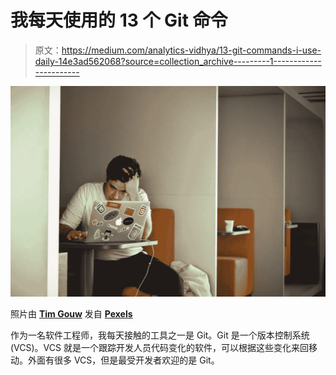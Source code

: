 # 我每天使用的 13 个 Git 命令

> 原文：<https://medium.com/analytics-vidhya/13-git-commands-i-use-daily-14e3ad562068?source=collection_archive---------1----------------------->

![](img/1c392e49b663058929fb377602008a7e.png)

照片由 [**Tim Gouw**](https://www.pexels.com/@punttim?utm_content=attributionCopyText&utm_medium=referral&utm_source=pexels) 发自 [**Pexels**](https://www.pexels.com/photo/man-in-white-shirt-using-macbook-pro-52608/?utm_content=attributionCopyText&utm_medium=referral&utm_source=pexels)

作为一名软件工程师，我每天接触的工具之一是 Git。Git 是一个版本控制系统(VCS)。VCS 就是一个跟踪开发人员代码变化的软件，可以根据这些变化来回移动。外面有很多 VCS，但是最受开发者欢迎的是 Git。